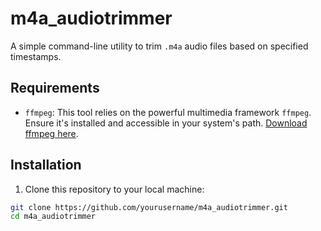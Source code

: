 # m4a_audiotrimmer

A simple command-line utility to trim `.m4a` audio files based on specified timestamps.

## Requirements

- `ffmpeg`: This tool relies on the powerful multimedia framework `ffmpeg`. Ensure it's installed and accessible in your system's path. [Download ffmpeg here](https://ffmpeg.org/download.html).

## Installation

1. Clone this repository to your local machine:

```bash
git clone https://github.com/yourusername/m4a_audiotrimmer.git
cd m4a_audiotrimmer
